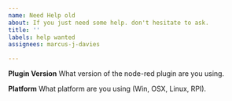 ```yaml
---
name: Need Help old
about: If you just need some help. don't hesitate to ask.
title: ''
labels: help wanted
assignees: marcus-j-davies

---
```


**Plugin Version**
What version of the node-red plugin are you using.

**Platform**
What platform are you using (Win, OSX, Linux, RPI).
